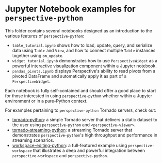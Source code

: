 # Jupyter Notebook examples for `perspective-python`

This folder contains several notebooks designed as an introduction to the various features of `perspective-python`:

-   `table_tutorial.ipynb` shows how to load, update, query, and serialize data using `Table` and `View`, and how to connect multiple `Table` instances together using `on_update`.
-   `widget_tutorial.ipynb` demonstrates how to use `PerspectiveWidget` as a powerful interactive visualization component within a Jupyter notebook.
-   `pandas_pivots.ipynb` displays Perspective's ability to read pivots from a pivoted DataFrame and automatically apply it as part of a `PerspectiveWidget`.

Each notebook is fully self-contained and should offer a good place to start for those interested in using `perspective-python` whether within a Jupyter environment or in a pure-Python context.

For examples pertaining to `perspective-python` Tornado servers, check out:

-   [tornado-python](https://github.com/finos/perspective/tree/master/examples/tornado-python): a simple Tornado server that delivers a static dataset to the user using `perspective-python` and `<perspective-viewer>`.
-   [tornado-streaming-python](https://github.com/finos/perspective/tree/master/examples/tornado-streaming-python): a streaming Tornado server that demonstrates `perspective-python`'s high throughput and performance in streaming scenarios.
-   [workspace-editing-python](https://github.com/finos/perspective/tree/master/examples/workspace-editing-python): a full-featured example using `perspective-workspace` that illustrates a deep and powerful integration between `perspective-workspace` and `perspective-python`.
